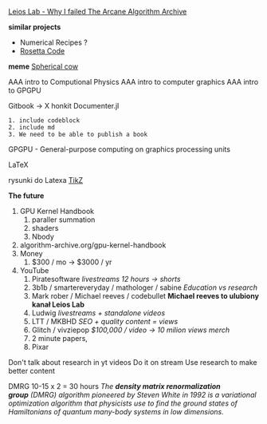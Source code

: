 [Leios Lab - Why I failed ](https://www.youtube.com/watch?v=TeUSQe09CjU&t=34s)
[The Arcane Algorithm Archive](https://www.algorithm-archive.org/)

**similar projects**
- Numerical Recipes ?
- [Rosetta Code](https://rosettacode.org/wiki/Rosetta_Code)



**meme**
[Spherical cow](https://en.wikipedia.org/wiki/Spherical_cow)


AAA intro to Computional Physics
AAA intro to computer graphics
AAA intro to GPGPU


Gitbook -> X
honkit
Documenter.jl

	1. include codeblock
	2. include md
	3. We need to be able to publish a book


GPGPU - General-purpose computing on graphics processing units

LaTeX

rysunki do Latexa
[TikZ](https://www.overleaf.com/learn/latex/TikZ_package)




**The future**
1. GPU Kernel Handbook
	1. paraller summation
	2. shaders
	3. Nbody
2. algorithm-archive.org/gpu-kernel-handbook
3. Money
	1. $300 / mo -> $3000 / yr
4. YouTube
	1. Piratesoftware
		*livestreams 12 hours -> shorts*
	2. 3b1b / smartereveryday / mathologer / sabine
		*Education vs research*
	3. Mark rober / Michael reeves / codebullet
		**Michael reeves to ulubiony kanał Leios Lab**
	4. Ludwig
		*livestreams + standalone videos*
	5. LTT / MKBHD
		*SEO + quality content = views*
	6. Glitch / vivziepop
		*$100,000 / video -> 10 milion views*
		*merch*
	7. 2 minute papers, 
	8. Pixar


Don't talk about research in yt videos
Do it on stream
Use research to make better content


DMRG
10-15 x 2 = 30 hours
*The **density matrix renormalization group** (DMRG) algorithm pioneered by Steven White in 1992 is a variational optimization algorithm that physicists use to find the ground states of Hamiltonians of quantum many-body systems in low dimensions.*







